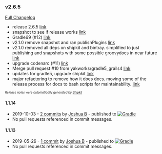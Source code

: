### v2.6.5

[Full Changelog](https://github.com/yakworks/gradle-plugins/compare/v1.1.14...v2.6.5)
- release 2.6.5 [link](https://github.com/yakworks/gradle-plugins/commit/1428c41ca2da6de3744ef61a2ac83feb9c002184)
- snapshot to see if release works [link](https://github.com/yakworks/gradle-plugins/commit/a324e8b399586a36f229b0c588408d22f1acdfab)
- Gradle69 (#12) [link](https://github.com/yakworks/gradle-plugins/commit/5d09330d91758c98d5c4c052fcb0a9f4f8afc1ba)
- v2.1.0 remove snapshot and ran publishPlugins [link](https://github.com/yakworks/gradle-plugins/commit/e0154ca232be16089f2c07f80329ef5c25009cf1)
- v2.1.0 removed all deps on shipkit and bintray. simplified to just publishing and snapshots with some possible groovydocs in near future [link](https://github.com/yakworks/gradle-plugins/commit/2db1f2d4610aefb831962656f83d97431e7036de)
- upgrade codenarc (#11) [link](https://github.com/yakworks/gradle-plugins/commit/4ff5c0513a867da9b8ec9988e74d7f0340542ade)
- Merge pull request #10 from yakworks/gradle5_grails4 [link](https://github.com/yakworks/gradle-plugins/commit/7396aa969e50dbfec4d3f1b6b6faba9ec51cf661)
- updates for gradle5, upgrade shipkit [link](https://github.com/yakworks/gradle-plugins/commit/efa2e375052886d4f7738fd6ee4a0c96e86e08ca)
- major refactoring to remove how it does docs. moving some of the release process for docs to bash scripts for maintainability. [link](https://github.com/yakworks/gradle-plugins/commit/c6e63c0f1a13e09bd5dec8e36178c653cbcce37f)

<sup><sup>*Release notes were automatically generated by [Shipkit](http://shipkit.org/)*</sup></sup>

#### 1.1.14
 - 2019-10-03 - [2 commits](https://github.com/yakworks/gradle-plugins/compare/v1.1.13...v1.1.14) by [Joshua B](https://github.com/basejump) - published to [![Gradle](https://img.shields.io/badge/Gradle-v1.1.14-blue.svg)](https://plugins.gradle.org/plugin/yakworks.shipyak1.1.14)
 - No pull requests referenced in commit messages.

#### 1.1.13
 - 2019-05-29 - [1 commit](https://github.com/yakworks/gradle-plugins/compare/v1.1.12...v1.1.13) by [Joshua B](https://github.com/basejump) - published to [![Gradle](https://img.shields.io/badge/Gradle-v1.1.13-blue.svg)](https://plugins.gradle.org/plugin/yakworks.shipyak1.1.13)
 - No pull requests referenced in commit messages.
